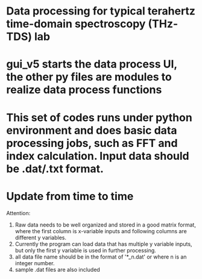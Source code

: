 # Data processing for typical terahertz time-domain spectroscopy (THz-TDS) lab
# gui_v5 starts the data process UI, the other py files are modules to realize data process functions
# This set of codes runs under python environment and does basic data processing jobs, such as FFT and index calculation. Input data should be .dat/.txt format. 
# Update from time to time
Attention: 
1. Raw data needs to be well organized and stored in a good matrix format, where the first column is x-variable inputs and following columns are different y variables.
2. Currently the program can load data that has multiple y variable inputs, but only the first y variable is used in further processing.
3. all data file name should be in the format of '*_n.dat' or where n is an integer number.
4. sample .dat files are also included
